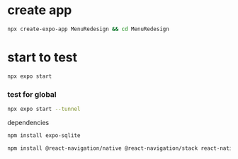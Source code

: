 # create app

```.sh
npx create-expo-app MenuRedesign && cd MenuRedesign
```

# start to test

```.sh
npx expo start
```

### test for global

```.sh
npx expo start --tunnel
```

dependencies

```.sh
npm install expo-sqlite

npm install @react-navigation/native @react-navigation/stack react-native-reanimated react-native-gesture-handler react-native-screens react-native-safe-area-context @react-native-community/masked-view

```
